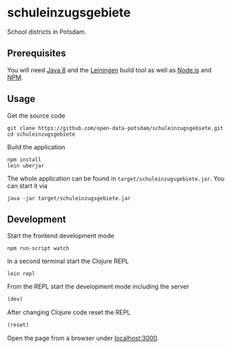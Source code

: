 # schuleinzugsgebiete
School districts in Potsdam.

## Prerequisites
You will need [Java 8](http://www.oracle.com/technetwork/java/javase/downloads/jdk8-downloads-2133151.html) and the [Leiningen](https://leiningen.org) build tool as well as [Node.js](https://nodejs.org) and [NPM](https://www.npmjs.com).

## Usage
Get the source code

``` shell
git clone https://github.com/open-data-potsdam/schuleinzugsgebiete.git
cd schuleinzugsgebiete
```

Build the application

``` shell
npm install
lein uberjar
```

The whole application can be found in `target/schuleinzugsgebiete.jar`. You can start it via

``` shell
java -jar target/schuleinzugsgebiete.jar
```

## Development
Start the frontend development mode

``` shell
npm run-script watch
```

In a second terminal start the Clojure REPL

``` shell
lein repl
```

From the REPL start the development mode including the server

``` clojure
(dev)
```

After changing Clojure code reset the REPL

``` clojure
(reset)
```

Open the page from a browser under [localhost:3000](http://localhost:3000).
